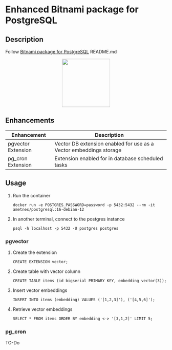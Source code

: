 # Enhanced Bitnami package for PostgreSQL

## Description
Follow [Bitnami package for PostgreSQL](https://github.com/bitnami/containers/blob/main/bitnami/postgresql/README.md) README.md

<p align="center">
  <a href="https://cloud.ametnes.com/console/signin?callback_id=xiex7aiYo5wa8ooshavae6ik5ShoopieS4So7Aixaejieph6noothaj7nahquageza9wahtaSoo2vaingaed9gu9OoPhee6thi2iu4ThieZohci1waiyohn8eiVat4zah4aiy9saiy5suteiquasah" rel="Try in Ametnes" _target="blank">
      <img src="https://cloud.ametnes.com/api/assets/trywithametnes" width="150" />
  </a>
</p>

## Enhancements
| Enhancement | Description |
|-------------|-------------|
| pgvector Extension | Vector DB extension enabled for use as a Vector embeddings storage |
| pg_cron Extension | Extension enabled for in database scheduled tasks |

## Usage

1. Run the container
    ```
    docker run -e POSTGRES_PASSWORD=password -p 5432:5432 --rm -it ametnes/postgresql:16-debian-12
    ```
2. In another terminal, connect to the postgres instance
    ```
    psql -h localhost -p 5432 -U postgres postgres
    ```
    
### pgvector

1. Create the extension
    ```
    CREATE EXTENSION vector;

    ```
2. Create table with vector column
    ```
    CREATE TABLE items (id bigserial PRIMARY KEY, embedding vector(3));
    ```
3. Insert vector embeddings
    ```
    INSERT INTO items (embedding) VALUES ('[1,2,3]'), ('[4,5,6]');
    ```
4. Retrieve vector embeddings
    ```
    SELECT * FROM items ORDER BY embedding <-> '[3,1,2]' LIMIT 5;
    ```

### pg_cron
TO-Do
